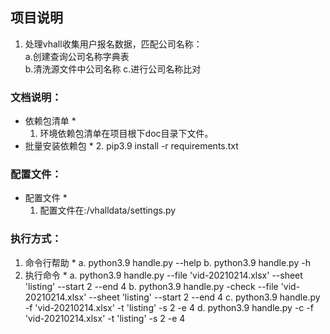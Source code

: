 ## 项目说明

1. 处理vhall收集用户报名数据，匹配公司名称：   
    a.创建查询公司名称字典表  
    b.清洗源文件中公司名称 
    c.进行公司名称比对 
  

### 文档说明：
* 依赖包清单 *  
	1. 环境依赖包清单在项目根下doc目录下文件。
* 批量安装依赖包 *
	2. pip3.9 install -r requirements.txt

### 配置文件：
* 配置文件 *
    1. 配置文件在:/vhalldata/settings.py    

### 执行方式：
1. 命令行帮助 *
    a. python3.9 handle.py --help
    b. python3.9 handle.py -h
2. 执行命令 *
    a. python3.9 handle.py --file 'vid-20210214.xlsx' --sheet 'listing' --start 2 --end 4
    b. python3.9 handle.py -check --file 'vid-20210214.xlsx' --sheet 'listing' --start 2 --end 4
    c. python3.9 handle.py -f 'vid-20210214.xlsx' -t 'listing' -s 2 -e 4
    d. python3.9 handle.py -c -f 'vid-20210214.xlsx' -t 'listing' -s 2 -e 4
